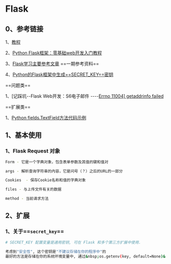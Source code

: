 # Flask

## 0、参考链接

1、[教程](https://dormousehole.readthedocs.io/en/latest/tutorial/index.html)

2、[Python Flask框架：零基础web开发入门教程](https://segmentfault.com/a/1190000017330435)

3、[Flask学习主要参考文章](https://www.w3cschool.cn/flask) ==一期参考资料==



4、[Python的Flask框架中生成==SECRET_KEY==密钥](https://www.gaodaima.com/218641.html)



==问题类==

1、[记踩坑--Flask Web开发：S6电子邮件 ----[Errno 11004\] getaddrinfo failed](https://www.cnblogs.com/liangmingshen/p/10162153.html)





==扩展类==

1、[Python fields.TextField方法代码示例](https://vimsky.com/examples/detail/python-method-wtforms.fields.TextField.html)




## 1、基本使用

### 1、Flask Request 对象

```bash
Form - 它是一个字典对象，包含表单参数及其值的键和值对

args - 解析查询字符串的内容，它是问号（？）之后的URL的一部分

Cookies  - 保存Cookie名称和值的字典对象

files - 与上传文件有关的数据

method - 当前请求方法
```





## 2、扩展

### 1、关于==`secret_key`==

```bash
# SECRET_KEY 配置变量是通用密钥, 可在 Flask 和多个第三方扩展中使用.

考虑到"安全性", 这个密钥是"不建议存储在你的程序中"的
最好的方法是存储在你的系统环境变量中, 通过&nbsp;os.getenv(key, default=None)&nbsp;获得
```





